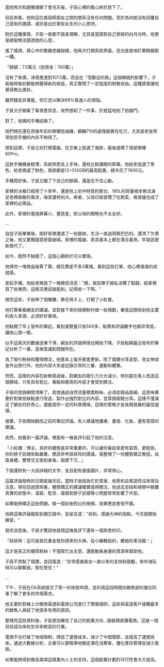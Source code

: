 當他再次和趙雅珊聊了會兒天後，子辰心裡的擔心終於放下了。 

目前來看，他和這位美容師朋友之間的關系沒有任何問題。至於為何她沒有回覆自己逛街的邀請，或許是出於某些女生的小心思吧。 

對於這種事情，子辰一直都不擅長理解，尤其是當面對自己曾經的白月光時，他更是總是無法摸透她的心思。

搖了搖頭，將心中的繁雜思緒拋開，他再次打開系統界面，目光直直地盯著餘額那一欄。

「餘額：7.5萬元（投資金：100萬）」

沒有了負債，淨資產達到107.5萬，而且在「受歡迎的我」這個稱號的影響下，子辰每時每刻都能夠獲得新的收益，真正實現了一定程度的財務自由。這種感覺讓他覺得無比美妙。

雖然錢並非萬能，但它足以解決99%普通人的煩惱。

子辰又仔細看了看資產信息，突然想起了一件事，於是猛地拍了拍腦門。

對了，爸媽的手機該換了。

他們現在還在用幾年前的榮耀低端機，麒麟710的處理器實在吃力，尤其是老爸常常抱怨手機的內存不夠用了。

想到這裡，子辰立刻打開電腦，在京東上挑選了幾款，最後選擇了兩部榮耀80Pro。

這款手機機身輕薄，系統熟悉且上手快，還有比較護眼的屏幕。他給老爸選了黑色，給老媽選了粉色，兩部都是12+512GB的最高配置，總共花了7600元。

手機買好後，子辰又瞄了下自己的餘額，還是忍不住心動。

家裡的冰箱已經用了十來年，還是他上初中時買的那台，185L的容量根本無法滿足老媽做飯的需求，噪音還特別大。再者，父母已經習慣了吃剩菜，微波爐也成了家裡的必需品。

此外，家裡的電視屏幕小、畫質差，對父母的眼睛也不太友好。

… 

自從子辰畢業後，剛好家裡遭遇了一些變故，生活一直過得緊巴巴的。還清了欠債之後，他又要攢錢買房娶媳婦。家裡的電器、家具基本上都在湊合着用，早就該更新換代了。

如今，既然不缺錢了，這個心願終於可以實現。 

他掃完一堆商品後算了算，總花費差不多2萬塊，看到這些訂單，他心裡滿滿的成就感。

拿起手機，他給老媽發了一條微信消息："媽，我前陣子接私活賺了點錢，給家裡買了些東西，這兩天應該就能到，記得收一下啊。"

做完這些，子辰伸了個懶腰，靠在椅子上，打開了小紅書。

他打算看看網友的建議，並對接下來的視頻制作做一些規劃，畢竟這關係到他主要的收入來源，必須好好重視。

他點開了早上發布的筆記，看到瀏覽量只有500多，點贊和評論數字也都非常低，讓他心頭一緊。 

似乎這兩天的數據逐漸下滑，網友的評論熱情也開始下降。子辰點開最近發布的筆記分析了一番，逐漸意識到問題所在。

為了吸引粉絲和獲得關注，他基本上每天都會更新。除了偶爾分享造型、見女神或是外出旅行外，他的內容大多是記錄日常的三餐、運動和體重。

然而，這樣的內容在新鮮感過後，對網友的吸引力大大減少。特別是在素人改造這個領域，只有具有對比、看點和衝突的內容才會受到關注。

子辰的思路瞬間清晰了。若想通過自然流量積累粉絲，必須走精品路線。這意味著要針對某些缺點進行改造，製作出強烈對比的內容，並穿插經驗分享。這樣不僅滿足了網友的好奇心，還能提供一定的科普價值，這樣的策略才是長期發展的最佳選擇。

接著，子辰開始翻找之前的筆記評論。有人建議他護膚、養發、化妝，還有穿搭的建議。

突然，他看到一篇評論，裡面有一條長評引起了他的注意。

「小紅帽：博主，良好的體態是非常重要的，可以讓你看起來更有氣質、更挺拔。你的脖子前傾有點嚴重，應該參考妖妖玲的建議，我整理了一份體態矯正教程。站直身體，雙臂交叉放到身後，肩膀下沉...」

下面還附有一大段詳細的文字，並且配有幾張圖片，非常用心。

這篇評論發佈的日期是幾天前，當時子辰因為忙於買車、收房和自駕遊而沒來得及注意。現在回過頭來看，體態矯正的建議確實值得關注，他過去自拍和視頻中脫離真實的狀態中，溜肩、駝背、聳肩和脖子前傾等小問題常常影響了外型。

如果能夠矯正這些問題，做一個前後對比的視頻，效果應該會很不錯。

他將這條評論複製到備忘錄中，並留言道："收到，感謝大神的指點，今天就開始練習。"

發完消息後，子辰才驚訝地發現這條長評下還有一個熟悉的ID。

「妖妖玲：這可是我花重金幫你請來的大神，從小練舞蹈的，聽她的準沒錯！」

這才是真正的優質粉絲！不僅幫忙出主意，還能動員身邊的資源來幫助他。

子辰不禁點了個讚，並回復道："非常感謝美女一直以來的支持和鼓勵，來中海玩時可以聯繫我，管吃管住！"

...

下午，子辰在OA系統提交了周一的休假申請，並利用這段時間向銷售部的幾位同事了解了更多的市場需求。

他主要針對線上分銷商渠道和電商公司進行了簡單調研，這些與渠道客戶接觸最多的銷售人員給了他很多有用的資訊。

整理完這些資料後，子辰更加確信了自己的創業方向...服裝類直播電商。這是一個目前成功率和生存率較高的行業。

電商平台打破了地域限制，降低了運營成本，減少了中間環節，並提高了運營效率。通過大數據分析，企業可以更精準地鎖定潛在消費者，優化庫存管理並減少風險。

如果能夠得到像高美琪這樣業內人士的支持，這個創業計劃的可行性會大大提高。
